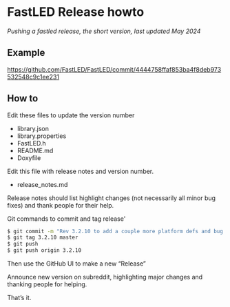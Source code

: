 # FastLED Release howto

*Pushing a fastled release, the short version, last updated May 2024*

## Example

https://github.com/FastLED/FastLED/commit/4444758ffaf853ba4f8deb973532548c9c1ee231

## How to

Edit these files to update the version number
  * library.json 
  * library.properties 
  * FastLED.h 
  * README.md 
  * Doxyfile


Edit this file with release notes and version number.
  * release_notes.md

Release notes should list highlight changes (not necessarily all minor bug fixes) and thank people for their help. 

Git commands to commit and tag release'
```bash
$ git commit -m "Rev 3.2.10 to add a couple more platform defs and bug fixes" . 
$ git tag 3.2.10 master 
$ git push 
$ git push origin 3.2.10 
```

Then use the GitHub UI to make a new “Release”

Announce new version on subreddit, highlighting major changes and thanking people for helping. 

That’s it. 
